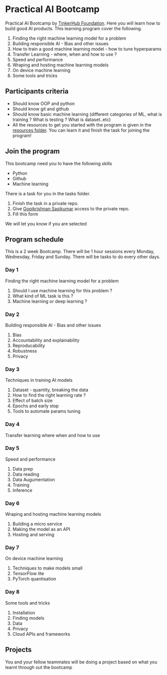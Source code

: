 # Practical AI Bootcamp

Practical AI Bootcamp by [TinkerHub Foundation](https://tinkerhub.org). Here you will learn how to build good AI products. This learning program cover the following.

1. Finding the right machine learning model for a problem
2. Building responsible AI - Bias and other issues
3. How to train a good machine learning model - how to tune hyperparams
4. Transfer Learning - where, when and how to use ?
5. Speed and performance
6. Wraping and hosting machine learning models
7. On device machine learning
8. Some tools and tricks

## Participants criteria

- Should know OOP and python
- Should know git and github
- Should know basic machine learning (different categories of ML, what is training ? What is testing ? What is dataset..etc)
- All the resources to get you started with the program is given in the [resources folder](https://github.com/tinkerhub-org/Practical-AI-Bootcamp/tree/main/Resources). You can learn it and finish the task for joining the program!

## Join the program

This bootcamp need you to have the following skills
- Python
- Github
- Machine learning

There is a task for you in the tasks folder. 
1. Finish the task in a private repo.
2. Give [Gopikrishnan Sasikumar](https://github.com/GopikrishnanSasikumar) access to the private repo.
3. Fill this form 

We will let you know if you are selected

## Program schedule
This is a 2 week Bootcamp. There will be 1 hour sessions every Monday, Wednesday, Friday and Sunday. There will be tasks to do every other days. 

### Day 1
Finding the right machine learning model for a problem

1. Should I use machine learning for this problem ?
2. What kind of ML task is this ?
3. Machine learning or deep learning ?

### Day 2
Building responsible AI - Bias and other issues

1. Bias
2. Accountability and explainability
3. Reproducability
4. Robustness
5. Privacy

### Day 3

Techniques in training AI models

1. Dataset - quantity, breaking the data
2. How to find the right learning rate ?
3. Effect of batch size
4. Epochs and early stop
5. Tools to automate params tuning

### Day 4

Transfer learning where when and how to use

### Day 5
Speed and performance

1. Data prep
2. Data reading
3. Data Augumentation
4. Training
5. Inference

### Day 6
Wraping and hosting machine learning models

1. Building a micro service
2. Making the model as an API
3. Hosting and serving

### Day 7
On device machine learning

1. Techniques to make models small
2. TensorFlow lite
3. PyTorch quantisation

### Day 8
Some tools and tricks

1. Installation
2. Finding models
3. Data
4. Privacy
5. Cloud APIs and frameworks

## Projects
You and your fellow teammates will be doing a project based on what you learnt through out the bootcamp

